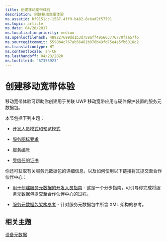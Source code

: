 ```yaml
---
title: 创建移动宽带体验
description: 创建移动宽带体验
ms.assetid: bf9151cc-1587-4ff9-b482-8ebad2f57791
ms.topic: article
ms.date: 04/20/2017
ms.localizationpriority: medium
ms.openlocfilehash: 489227699dd1b3d758aff495663776770faa57f6
ms.sourcegitcommit: 5598b4c767ab56461b976b49fd75e4e5fb6018d2
ms.translationtype: HT
ms.contentlocale: zh-CN
ms.lasthandoff: 04/23/2020
ms.locfileid: "67353923"
---
```

# <a name="create-a-mobile-broadband-experience"></a>创建移动宽带体验

移动宽带体验可帮助你创建用于关联 UWP 移动宽带应用与硬件保护装置的服务元数据包。

本节包括下列主题：

- [开发人员模式和预览模式](https://docs.microsoft.com/windows-hardware/drivers/dashboard/)

- [服务图标要求](https://docs.microsoft.com/windows-hardware/drivers/dashboard/)

- [服务编号](https://docs.microsoft.com/windows-hardware/drivers/dashboard/)

- [受信任的证书](https://docs.microsoft.com/windows-hardware/drivers/dashboard/)

你还可获取有关服务元数据包的详细信息，以及如何使用以下链接将其提交至合作伙伴中心：

- [用于创建服务元数据的开发人员指南](https://docs.microsoft.com/windows-hardware/drivers/mobilebroadband/developer-guide-for-creating-service-metadata) - 这是一个分步指南，可引导你完成将服务元数据包提交至合作伙伴中心的过程。

- [服务元数据包架构参考](https://docs.microsoft.com/windows-hardware/drivers/mobilebroadband/service-metadata-package-schema-reference) - 针对服务元数据包中所含 XML 架构的参考。

## <a name="related-topics"></a>相关主题

[设备元数据](https://docs.microsoft.com/windows-hardware/drivers/dashboard/)
